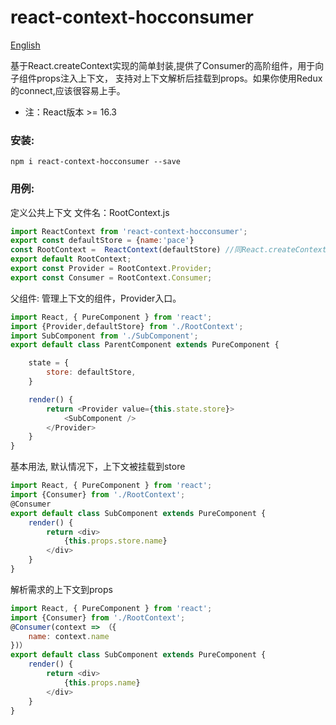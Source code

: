 # react-context-hocconsumer

[English](https://github.com/pacez/React-Context-HOCConsumer#readme)

基于React.createContext实现的简单封装,提供了Consumer的高阶组件，用于向子组件props注入上下文，
支持对上下文解析后挂载到props。如果你使用Redux的connect,应该很容易上手。

* 注：React版本 >= 16.3

### 安装:
```
npm i react-context-hocconsumer --save
```


### 用例:

定义公共上下文
文件名：RootContext.js
```javascript  
import ReactContext from 'react-context-hocconsumer';
export const defaultStore = {name:'pace'} 
const RootContext =  ReactContext(defaultStore) //同React.createContext可接收defautValue
export default RootContext;
export const Provider = RootContext.Provider;
export const Consumer = RootContext.Consumer;
```

父组件: 管理上下文的组件，Provider入口。
```javascript  
import React, { PureComponent } from 'react';
import {Provider,defaultStore} from './RootContext';
import SubComponent from './SubComponent';
export default class ParentComponent extends PureComponent {

    state = {
        store: defaultStore, 
    }

    render() {
        return <Provider value={this.state.store}>  
            <SubComponent /> 
        </Provider>
    }
}
```

基本用法, 默认情况下，上下文被挂载到store
```javascript  
import React, { PureComponent } from 'react';
import {Consumer} from './RootContext';
@Consumer
export default class SubComponent extends PureComponent {
    render() {
        return <div>
            {this.props.store.name}
        </div>
    }
}
```

解析需求的上下文到props
```javascript  
import React, { PureComponent } from 'react';
import {Consumer} from './RootContext';
@Consumer(context => （{
    name: context.name  
})）    
export default class SubComponent extends PureComponent {
    render() {
        return <div>
            {this.props.name}
        </div>
    }
}
```

